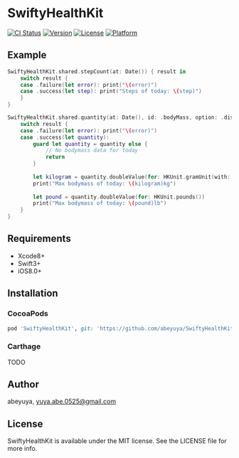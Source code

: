 # SwiftyHealthKit

[![CI Status](http://img.shields.io/travis/abeyuya/SwiftyHealthKit.svg?style=flat)](https://travis-ci.org/abeyuya/SwiftyHealthKit)
[![Version](https://img.shields.io/cocoapods/v/SwiftyHealthKit.svg?style=flat)](http://cocoapods.org/pods/SwiftyHealthKit)
[![License](https://img.shields.io/cocoapods/l/SwiftyHealthKit.svg?style=flat)](http://cocoapods.org/pods/SwiftyHealthKit)
[![Platform](https://img.shields.io/cocoapods/p/SwiftyHealthKit.svg?style=flat)](http://cocoapods.org/pods/SwiftyHealthKit)

## Example

```swift
SwiftyHealthKit.shared.stepCount(at: Date()) { result in
    switch result {
    case .failure(let error): print("\(error)")
    case .success(let step): print("Steps of today: \(step)")
    }
}
```

```swift
SwiftyHealthKit.shared.quantity(at: Date(), id: .bodyMass, option: .discreteMax) { result in
    switch result {
    case .failure(let error): print("\(error)")
    case .success(let quantity):
        guard let quantity = quantity else {
            // No bodymass data for today
            return
        }
        
        let kilogram = quantity.doubleValue(for: HKUnit.gramUnit(with: .kilo))
        print("Max bodymass of today: \(kilogram)kg")
        
        let pound = quantity.doubleValue(for: HKUnit.pounds())
        print("Max bodymass of today: \(pound)lb")
    }
}
```


## Requirements

- Xcode8+
- Swift3+
- iOS8.0+

## Installation

### CocoaPods

```ruby
pod 'SwiftyHealthKit', git: 'https://github.com/abeyuya/SwiftyHealthKit'
```

### Carthage

TODO

## Author

abeyuya, yuya.abe.0525@gmail.com

## License

SwiftyHealthKit is available under the MIT license. See the LICENSE file for more info.
